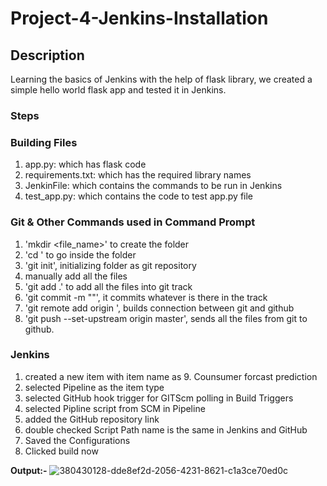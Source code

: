 # Project-4-Jenkins-Installation
## Description
Learning the basics of Jenkins with the help of flask library, we created a simple hello world flask app and tested it in Jenkins.

### Steps
### Building Files
1. app.py: which has flask code
2. requirements.txt: which has the required library names
3. JenkinFile: which contains the commands to be run in Jenkins
4. test_app.py: which contains the code to test app.py file
### Git & Other Commands used in Command Prompt
1. 'mkdir <file_name>' to create the folder
2. 'cd <file name>' to go inside the folder
3. 'git init', initializing folder as git repository
4. manually add all the files
5. 'git add .' to add all the files into git track
6. 'git commit -m "<message>"', it commits whatever is there in the track
7. 'git remote add origin <GitHub repository link>', builds connection between git and github
8. 'git push --set-upstream origin master', sends all the files from git to github.
### Jenkins
1. created a new item with item name as 9. Counsumer forcast prediction
2. selected Pipeline as the item type
3. selected GitHub hook trigger for GITScm polling in Build Triggers
4. selected Pipline script from SCM in Pipeline
5. added the GitHub repository link
6. double checked Script Path name is the same in Jenkins and GitHub
7. Saved the Configurations
8. Clicked build now

**Output:-**
 ![380430128-dde8ef2d-2056-4231-8621-c1a3ce70ed0c](https://github.com/user-attachments/assets/ed2971bf-b47d-4949-9bc9-a585e559031a)
